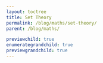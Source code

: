 ```yaml
---
layout: toctree
title: Set Theory
permalink: /blog/maths/set-theory/
parent: /blog/maths/

previewchild: true
enumerategrandchild: true
previewgrandchild: true
---
```

